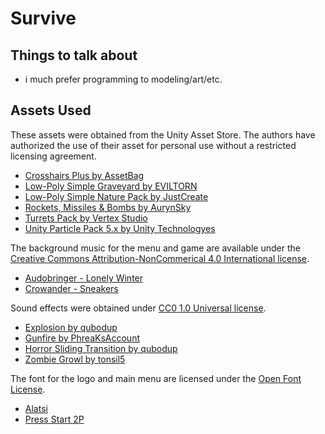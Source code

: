 # Survive

## Things to talk about

- i much prefer programming to modeling/art/etc.

## Assets Used

These assets were obtained from the Unity Asset Store. The authors have authorized the use of their asset for personal use without a restricted licensing agreement.

- [Crosshairs Plus by AssetBag](https://assetstore.unity.com/packages/2d/gui/icons/crosshairs-plus-139902)
- [Low-Poly Simple Graveyard by EVILTORN](https://assetstore.unity.com/packages/3d/environments/dungeons/low-poly-simple-graveyard-134110)
- [Low-Poly Simple Nature Pack by JustCreate](https://assetstore.unity.com/packages/3d/environments/landscapes/low-poly-simple-nature-pack-162153)
- [Rockets, Missiles & Bombs by AurynSky](https://assetstore.unity.com/packages/3d/props/weapons/rockets-missiles-bombs-cartoon-low-poly-pack-73141)
- [Turrets Pack by Vertex Studio](https://assetstore.unity.com/packages/3d/props/weapons/turrets-pack-9872#description)
- [Unity Particle Pack 5.x by Unity Technologyes](https://assetstore.unity.com/packages/essentials/asset-packs/unity-particle-pack-5-x-73777)

The background music for the menu and game are available under the [Creative Commons Attribution-NonCommerical 4.0 International license](https://creativecommons.org/licenses/by-nc/4.0/).

- [Audobringer - Lonely Winter](https://freemusicarchive.org/music/Audiobinger/quarantine-beats-vol-1/lonely-winter)
- [Crowander - Sneakers](https://freemusicarchive.org/music/crowander/from-the-garage-funkrock/sneakers)

Sound effects were obtained under [CC0 1.0 Universal license](https://creativecommons.org/publicdomain/zero/1.0/).

- [Explosion by qubodup](https://freesound.org/people/qubodup/sounds/182429/)
- [Gunfire by PhreaKsAccount](https://freesound.org/people/PhreaKsAccount/sounds/46264/)
- [Horror Sliding Transition by qubodup](https://freesound.org/people/qubodup/sounds/169727/)
- [Zombie Growl by tonsil5](https://freesound.org/people/tonsil5/sounds/555414/)

The font for the logo and main menu are licensed under the [Open Font License](https://scripts.sil.org/cms/scripts/page.php?site_id=nrsi&id=OFL).

- [Alatsi](https://fonts.google.com/specimen/Alatsi)
- [Press Start 2P](https://fonts.google.com/specimen/Press+Start+2P)